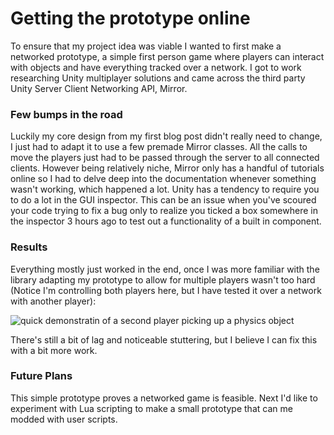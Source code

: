 # Getting the prototype online

To ensure that my project idea was viable I wanted to first make a networked prototype, a simple first person game where players can interact with objects and have everything tracked over a network. I got to work researching Unity multiplayer solutions and came across the third party Unity Server Client Networking API, Mirror.

### Few bumps in the road

Luckily my core design from my first blog post didn't really need to change, I just had to adapt it to use a few premade Mirror classes. All the calls to move the players just had to be passed through the server to all connected clients. However being relatively niche, Mirror only has a handful of tutorials online so I had to delve deep into the documentation whenever something wasn't working, which happened a lot. Unity has a tendency to require you to do a lot in the GUI inspector. This can be an issue when you've scoured your code trying to fix a bug only to realize you ticked a box somewhere in the inspector 3 hours ago to test out a functionality of a built in component.

### Results

Everything mostly just worked in the end, once I was more familiar with the library adapting my prototype to allow for multiple players wasn't too hard (Notice I'm controlling both players here, but I have tested it over a network with another player):

![quick demonstratin of a second player picking up a physics object](C:\Users\Eoghan\Desktop\Project\Blog\2\ezgif-7-0c70abadabe2.gif)

There's still a bit of lag and noticeable stuttering, but I believe I can fix this with a bit more work.

### Future Plans

This simple prototype proves a networked game is feasible. Next I'd like to experiment with Lua scripting to make a small prototype that can me modded with user scripts. 

